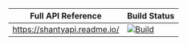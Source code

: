 | Full API Reference           | Build Status                                                                                                                                                                             |
| ---------------------------- | ---------------------------------------------------------------------------------------------------------------------------------------------------------------------------------------- |
| https://shantyapi.readme.io/ | [![Build](https://github.com/fffffatah/ShantyWebAPI/actions/workflows/shantyapi.yml/badge.svg?branch=master)](https://github.com/fffffatah/ShantyWebAPI/actions/workflows/shantyapi.yml) |